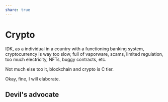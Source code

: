 ```yaml
---
share: true
---
```


# Crypto

IDK, as a individual in a country with a functioning banking system, cryptocurrency is way too slow, full of vaporware, scams, limited regulation, too much electricity, NFTs, buggy contracts, etc.

Not much else too it, blockchain and crypto is C tier.

Okay, fine, I will elaborate.

## Devil's advocate

